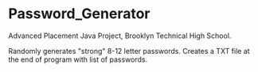 # Password_Generator
Advanced Placement Java Project, Brooklyn Technical High School.

Randomly generates "strong" 8-12 letter passwords. Creates a TXT file at the end of program with list of passwords.
